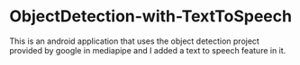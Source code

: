 # ObjectDetection-with-TextToSpeech
This is an android application that uses the object detection project provided by google in mediapipe and I added a text to speech feature in it.
